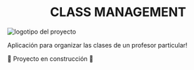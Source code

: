 <h1 align="center"> CLASS MANAGEMENT </h1>

![logotipo del proyecto](/home/itziar/Documentos/vscode/class-management-backend/image.png)

Aplicación para organizar las clases de un profesor particular!



:construction: Proyecto en construcción :construction:
